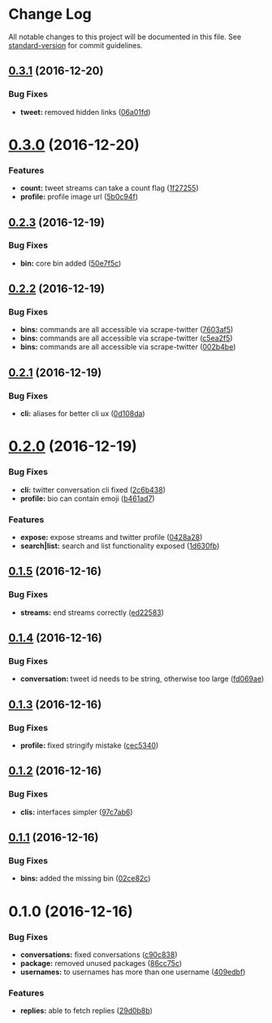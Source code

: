 # Change Log

All notable changes to this project will be documented in this file. See [standard-version](https://github.com/conventional-changelog/standard-version) for commit guidelines.

<a name="0.3.1"></a>
## [0.3.1](https://github.com/sebinsua/scrape-twitter/compare/v0.3.0...v0.3.1) (2016-12-20)


### Bug Fixes

* **tweet:** removed hidden links ([06a01fd](https://github.com/sebinsua/scrape-twitter/commit/06a01fd))



<a name="0.3.0"></a>
# [0.3.0](https://github.com/sebinsua/scrape-twitter/compare/v0.2.3...v0.3.0) (2016-12-20)


### Features

* **count:** tweet streams can take a count flag ([1f27255](https://github.com/sebinsua/scrape-twitter/commit/1f27255))
* **profile:** profile image url ([5b0c94f](https://github.com/sebinsua/scrape-twitter/commit/5b0c94f))



<a name="0.2.3"></a>
## [0.2.3](https://github.com/sebinsua/scrape-twitter/compare/v0.2.2...v0.2.3) (2016-12-19)


### Bug Fixes

* **bin:** core bin added ([50e7f5c](https://github.com/sebinsua/scrape-twitter/commit/50e7f5c))



<a name="0.2.2"></a>
## [0.2.2](https://github.com/sebinsua/scrape-twitter/compare/v0.2.1...v0.2.2) (2016-12-19)


### Bug Fixes

* **bins:** commands are all accessible via scrape-twitter ([7603af5](https://github.com/sebinsua/scrape-twitter/commit/7603af5))
* **bins:** commands are all accessible via scrape-twitter ([c5ea2f5](https://github.com/sebinsua/scrape-twitter/commit/c5ea2f5))
* **bins:** commands are all accessible via scrape-twitter ([002b4be](https://github.com/sebinsua/scrape-twitter/commit/002b4be))



<a name="0.2.1"></a>
## [0.2.1](https://github.com/sebinsua/scrape-twitter/compare/v0.2.0...v0.2.1) (2016-12-19)


### Bug Fixes

* **cli:** aliases for better cli ux ([0d108da](https://github.com/sebinsua/scrape-twitter/commit/0d108da))



<a name="0.2.0"></a>
# [0.2.0](https://github.com/sebinsua/scrape-twitter/compare/v0.1.5...v0.2.0) (2016-12-19)


### Bug Fixes

* **cli:** twitter conversation cli fixed ([2c6b438](https://github.com/sebinsua/scrape-twitter/commit/2c6b438))
* **profile:** bio can contain emoji ([b461ad7](https://github.com/sebinsua/scrape-twitter/commit/b461ad7))


### Features

* **expose:** expose streams and twitter profile ([0428a28](https://github.com/sebinsua/scrape-twitter/commit/0428a28))
* **search|list:** search and list functionality exposed ([1d630fb](https://github.com/sebinsua/scrape-twitter/commit/1d630fb))



<a name="0.1.5"></a>
## [0.1.5](https://github.com/sebinsua/scrape-twitter/compare/v0.1.4...v0.1.5) (2016-12-16)


### Bug Fixes

* **streams:** end streams correctly ([ed22583](https://github.com/sebinsua/scrape-twitter/commit/ed22583))



<a name="0.1.4"></a>
## [0.1.4](https://github.com/sebinsua/scrape-twitter/compare/v0.1.3...v0.1.4) (2016-12-16)


### Bug Fixes

* **conversation:** tweet id needs to be string, otherwise too large ([fd069ae](https://github.com/sebinsua/scrape-twitter/commit/fd069ae))



<a name="0.1.3"></a>
## [0.1.3](https://github.com/sebinsua/scrape-twitter/compare/v0.1.2...v0.1.3) (2016-12-16)


### Bug Fixes

* **profile:** fixed stringify mistake ([cec5340](https://github.com/sebinsua/scrape-twitter/commit/cec5340))



<a name="0.1.2"></a>
## [0.1.2](https://github.com/sebinsua/scrape-twitter/compare/v0.1.1...v0.1.2) (2016-12-16)


### Bug Fixes

* **clis:** interfaces simpler ([97c7ab6](https://github.com/sebinsua/scrape-twitter/commit/97c7ab6))



<a name="0.1.1"></a>
## [0.1.1](https://github.com/sebinsua/scrape-twitter/compare/v0.1.0...v0.1.1) (2016-12-16)


### Bug Fixes

* **bins:** added the missing bin ([02ce82c](https://github.com/sebinsua/scrape-twitter/commit/02ce82c))



<a name="0.1.0"></a>
# 0.1.0 (2016-12-16)


### Bug Fixes

* **conversations:** fixed conversations ([c90c838](https://github.com/sebinsua/scrape-twitter/commit/c90c838))
* **package:** removed unused packages ([86cc75c](https://github.com/sebinsua/scrape-twitter/commit/86cc75c))
* **usernames:** to usernames has more than one username ([409edbf](https://github.com/sebinsua/scrape-twitter/commit/409edbf))


### Features

* **replies:** able to fetch replies ([29d0b8b](https://github.com/sebinsua/scrape-twitter/commit/29d0b8b))
